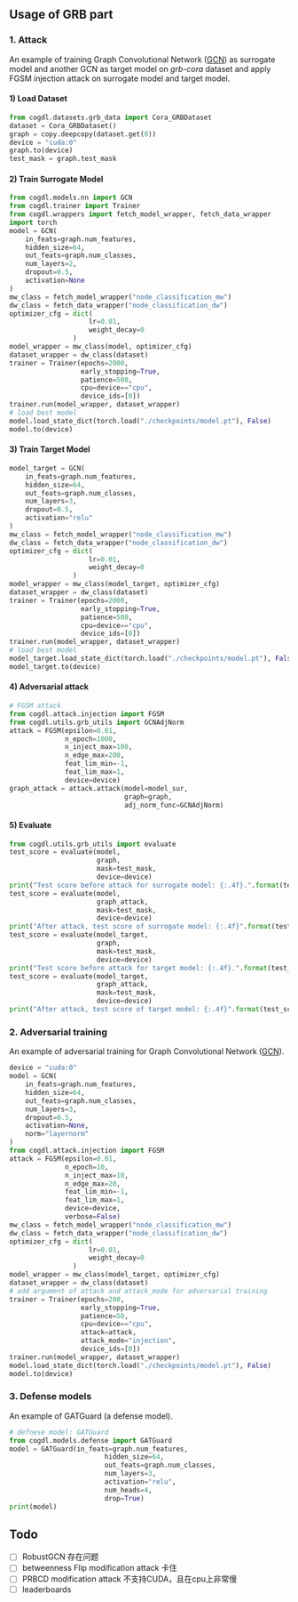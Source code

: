 ## Usage of GRB part

### 1. Attack

An example of training Graph Convolutional Network ([GCN](https://arxiv.org/abs/1609.02907)) as surrogate model and another GCN as target model on _grb-cora_ dataset and apply FGSM injection attack on surrogate model and target model.

#### 1) Load Dataset

```python
from cogdl.datasets.grb_data import Cora_GRBDataset
dataset = Cora_GRBDataset()
graph = copy.deepcopy(dataset.get(0))
device = "cuda:0"
graph.to(device)
test_mask = graph.test_mask
```

#### 2) Train Surrogate Model

```python
from cogdl.models.nn import GCN
from cogdl.trainer import Trainer
from cogdl.wrappers import fetch_model_wrapper, fetch_data_wrapper
import torch
model = GCN(
    in_feats=graph.num_features,
    hidden_size=64,
    out_feats=graph.num_classes,
    num_layers=2,
    dropout=0.5,
    activation=None
)
mw_class = fetch_model_wrapper("node_classification_mw")
dw_class = fetch_data_wrapper("node_classification_dw")
optimizer_cfg = dict(
                    lr=0.01,
                    weight_decay=0
                )
model_wrapper = mw_class(model, optimizer_cfg)
dataset_wrapper = dw_class(dataset)
trainer = Trainer(epochs=2000,
                  early_stopping=True,
                  patience=500,
                  cpu=device=="cpu",
                  device_ids=[0])
trainer.run(model_wrapper, dataset_wrapper)
# load best model
model.load_state_dict(torch.load("./checkpoints/model.pt"), False)
model.to(device)
```

#### 3) Train Target Model

```python
model_target = GCN(
    in_feats=graph.num_features,
    hidden_size=64,
    out_feats=graph.num_classes,
    num_layers=3,
    dropout=0.5,
    activation="relu"
)
mw_class = fetch_model_wrapper("node_classification_mw")
dw_class = fetch_data_wrapper("node_classification_dw")
optimizer_cfg = dict(
                    lr=0.01,
                    weight_decay=0
                )
model_wrapper = mw_class(model_target, optimizer_cfg)
dataset_wrapper = dw_class(dataset)
trainer = Trainer(epochs=2000,
                  early_stopping=True,
                  patience=500,
                  cpu=device=="cpu",
                  device_ids=[0])
trainer.run(model_wrapper, dataset_wrapper)
# load best model
model_target.load_state_dict(torch.load("./checkpoints/model.pt"), False)
model_target.to(device)
```

#### 4) Adversarial attack

```python
# FGSM attack
from cogdl.attack.injection import FGSM
from cogdl.utils.grb_utils import GCNAdjNorm
attack = FGSM(epsilon=0.01,
              n_epoch=1000,
              n_inject_max=100,
              n_edge_max=200,
              feat_lim_min=-1,
              feat_lim_max=1,
              device=device)
graph_attack = attack.attack(model=model_sur,
                             graph=graph,
                             adj_norm_func=GCNAdjNorm)
```

#### 5) Evaluate

```python
from cogdl.utils.grb_utils import evaluate
test_score = evaluate(model,
                      graph,
                      mask=test_mask,
                      device=device)
print("Test score before attack for surrogate model: {:.4f}.".format(test_score))
test_score = evaluate(model, 
                      graph_attack,
                      mask=test_mask,
                      device=device)
print("After attack, test score of surrogate model: {:.4f}".format(test_score))
test_score = evaluate(model_target,
                      graph,
                      mask=test_mask,
                      device=device)
print("Test score before attack for target model: {:.4f}.".format(test_score))
test_score = evaluate(model_target, 
                      graph_attack,
                      mask=test_mask,
                      device=device)
print("After attack, test score of target model: {:.4f}".format(test_score))
```



### 2. Adversarial training

An example of adversarial training for Graph Convolutional Network ([GCN](https://arxiv.org/abs/1609.02907)).

```python
device = "cuda:0"
model = GCN(
    in_feats=graph.num_features,
    hidden_size=64,
    out_feats=graph.num_classes,
    num_layers=3,
    dropout=0.5,
    activation=None,
    norm="layernorm"
)
from cogdl.attack.injection import FGSM
attack = FGSM(epsilon=0.01,
              n_epoch=10,
              n_inject_max=10,
              n_edge_max=20,
              feat_lim_min=-1,
              feat_lim_max=1,
              device=device,
              verbose=False)
mw_class = fetch_model_wrapper("node_classification_mw")
dw_class = fetch_data_wrapper("node_classification_dw")
optimizer_cfg = dict(
                    lr=0.01,
                    weight_decay=0
                )
model_wrapper = mw_class(model_target, optimizer_cfg)
dataset_wrapper = dw_class(dataset)
# add argument of attack and attack_mode for adversarial training
trainer = Trainer(epochs=200,
                  early_stopping=True,
                  patience=50,
                  cpu=device=="cpu",
                  attack=attack,
                  attack_mode="injection",
                  device_ids=[0])
trainer.run(model_wrapper, dataset_wrapper)
model.load_state_dict(torch.load("./checkpoints/model.pt"), False)
model.to(device)
```



### 3. Defense models

An example of GATGuard (a defense model).

```python
# defnese model: GATGuard
from cogdl.models.defense import GATGuard
model = GATGuard(in_feats=graph.num_features,
                        hidden_size=64,
                        out_feats=graph.num_classes,
                        num_layers=3,
                        activation="relu",
                        num_heads=4,
                        drop=True)
print(model)
```



## Todo

- [ ] RobustGCN 存在问题
- [ ] betweenness Flip modification attack 卡住
- [ ] PRBCD modification attack 不支持CUDA，且在cpu上非常慢
- [ ] leaderboards